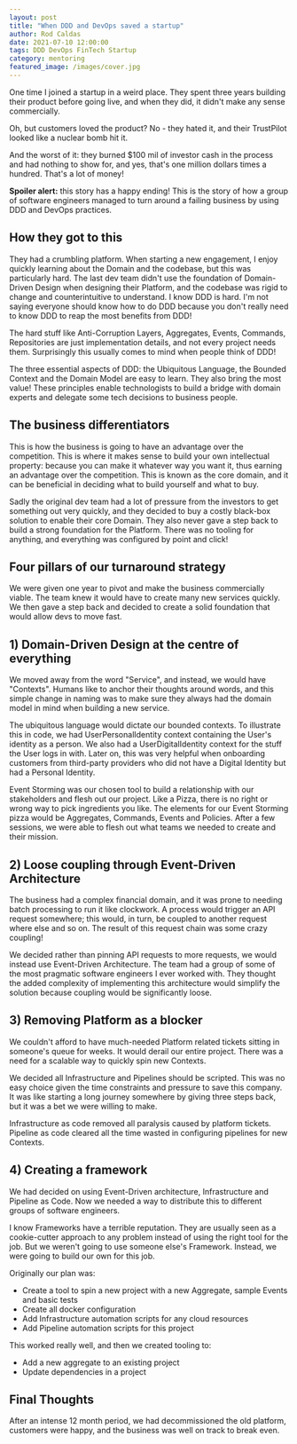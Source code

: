 ```yaml
---
layout: post
title: "When DDD and DevOps saved a startup"
author: Rod Caldas
date: 2021-07-10 12:00:00
tags: DDD DevOps FinTech Startup
category: mentoring
featured_image: /images/cover.jpg
---
```


One time I joined a startup in a weird place. They spent three years building their product before going live, and when they did, it didn't make any sense commercially.

Oh, but customers loved the product? No - they hated it, and their TrustPilot looked like a nuclear bomb hit it.

And the worst of it: they burned $100 mil of investor cash in the process and had nothing to show for, and yes, that's one million dollars times a hundred. That's a lot of money!

**Spoiler alert:** this story has a happy ending! This is the story of how a group of software engineers managed to turn around a failing business by using DDD and DevOps practices.

## How they got to this

They had a crumbling platform. When starting a new engagement, I enjoy quickly learning about the Domain and the codebase, but this was particularly hard. The last dev team didn't use the foundation of Domain-Driven Design when designing their Platform, and the codebase was rigid to change and counterintuitive to understand. I know DDD is hard. I'm not saying everyone should know how to do DDD because you don't really need to know DDD to reap the most benefits from DDD!

The hard stuff like Anti-Corruption Layers, Aggregates, Events, Commands, Repositories are just implementation details, and not every project needs them. Surprisingly this usually comes to mind when people think of DDD!

The three essential aspects of DDD: the Ubiquitous Language, the Bounded Context and the Domain Model are easy to learn. They also bring the most value! These principles enable technologists to build a bridge with domain experts and delegate some tech decisions to business people.

## The business differentiators

This is how the business is going to have an advantage over the competition. This is where it makes sense to build your own intellectual property: because you can make it whatever way you want it, thus earning an advantage over the competition. This is known as the core domain, and it can be beneficial in deciding what to build yourself and what to buy.

Sadly the original dev team had a lot of pressure from the investors to get something out very quickly, and they decided to buy a costly black-box solution to enable their core Domain. They also never gave a step back to build a strong foundation for the Platform. There was no tooling for anything, and everything was configured by point and click!

## Four pillars of our turnaround strategy

We were given one year to pivot and make the business commercially viable. The team knew it would have to create many new services quickly. We then gave a step back and decided to create a solid foundation that would allow devs to move fast. 

## 1) Domain-Driven Design at the centre of everything

We moved away from the word "Service", and instead, we would have "Contexts". Humans like to anchor their thoughts around words, and this simple change in naming was to make sure they always had the domain model in mind when building a new service.

The ubiquitous language would dictate our bounded contexts. To illustrate this in code, we had UserPersonalIdentity context containing the User's identity as a person. We also had a UserDigitalIdentity context for the stuff the User logs in with. Later on, this was very helpful when onboarding customers from third-party providers who did not have a Digital Identity but had a Personal Identity.

Event Storming was our chosen tool to build a relationship with our stakeholders and flesh out our project. Like a Pizza, there is no right or wrong way to pick ingredients you like. The elements for our Event Storming pizza would be Aggregates, Commands, Events and Policies. After a few sessions, we were able to flesh out what teams we needed to create and their mission.

## 2) Loose coupling through Event-Driven Architecture

The business had a complex financial domain, and it was prone to needing batch processing to run it like clockwork. A process would trigger an API request somewhere; this would, in turn, be coupled to another request where else and so on. The result of this request chain was some crazy coupling!

We decided rather than pinning API requests to more requests, we would instead use Event-Driven Architecture. The team had a group of some of the most pragmatic software engineers I ever worked with. They thought the added complexity of implementing this architecture would simplify the solution because coupling would be significantly loose.

## 3) Removing Platform as a blocker

We couldn't afford to have much-needed Platform related tickets sitting in someone's queue for weeks. It would derail our entire project. There was a need for a scalable way to quickly spin new Contexts. 

We decided all Infrastructure and Pipelines should be scripted. This was no easy choice given the time constraints and pressure to save this company. It was like starting a long journey somewhere by giving three steps back, but it was a bet we were willing to make.

Infrastructure as code removed all paralysis caused by platform tickets. Pipeline as code cleared all the time wasted in configuring pipelines for new Contexts.

## 4) Creating a framework

We had decided on using Event-Driven architecture, Infrastructure and Pipeline as Code. Now we needed a way to distribute this to different groups of software engineers.

I know Frameworks have a terrible reputation. They are usually seen as a cookie-cutter approach to any problem instead of using the right tool for the job. But we weren't going to use someone else's Framework. Instead, we were going to build our own for this job.

Originally our plan was:
- Create a tool to spin a new project with a new Aggregate, sample Events and basic tests
- Create all docker configuration
- Add Infrastructure automation scripts for any cloud resources
- Add Pipeline automation scripts for this project

This worked really well, and then we created tooling to:

- Add a new aggregate to an existing project
- Update dependencies in a project

## Final Thoughts

After an intense 12 month period, we had decommissioned the old platform, customers were happy, and the business was well on track to break even. 
